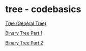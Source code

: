 # tree - codebasics

[Tree (General Tree) ](https://www.youtube.com/watch?v=4r_XR9fUPhQ&t=354s)

[Binary Tree Part 1](https://www.youtube.com/watch?v=lFq5mYUWEBk&t=159s)

[Binary Tree Part 2](https://www.youtube.com/watch?v=JnrbMQyGLiU)
